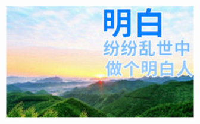 <table align="center" >
<img src="https://github.com/koling0/ko/blob/master/img/0403.jpg" width="880">



# 
